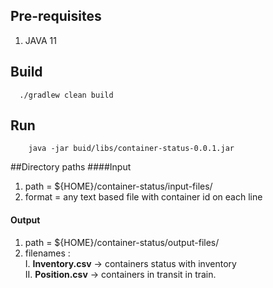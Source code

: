 ## Pre-requisites
1. JAVA 11

## Build
```shell script
  ./gradlew clean build
```

## Run
```
    java -jar buid/libs/container-status-0.0.1.jar
```

##Directory paths
####Input
1. path = ${HOME}/container-status/input-files/
2. format = any text based file with container id on each line

#### Output
1. path = ${HOME}/container-status/output-files/
2. filenames :<br>
    I.  **Inventory.csv** -> containers status with inventory<br>
    II. **Position.csv** -> containers in transit in train.<br>
